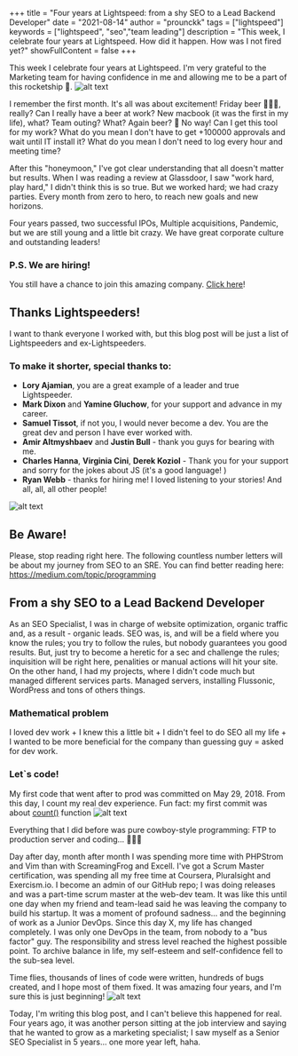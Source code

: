 +++
title = "Four years at Lightspeed: from a shy SEO to a Lead Backend Developer"
date = "2021-08-14"
author = "prounckk"
tags = ["lightspeed"]
keywords = ["lightspeed", "seo","team leading"]
description = "This week, I celebrate four years at Lightspeed. How did it happen. How was I not fired yet?"
showFullContent = false
+++

This week I celebrate four years at Lightspeed. I'm very grateful to the Marketing team for having confidence in me and allowing me to be a part of this rocketship 🚀.
![alt text](https://assets.lightspeedhq.com/img/9046ab39-lightspeed-share-image.jpg "Lightspeed is hiring!")

I remember the first month. It's all was about excitement! Friday beer 🍻🍻🍻, really? Can I really have a beer at work? New macbook (it was the first in my life), what? Team outing? What? Again beer? 🍻 No way! Can I get this tool for my work? What do you mean I don't have to get +100000 approvals and wait until IT install it? What do you mean I don't need to log every hour and meeting time?

After this "honeymoon," I've got clear understanding that all doesn't matter but results. When I was reading a review at Glassdoor, I saw "work hard, play hard," I didn't think this is so true. But we worked hard; we had crazy parties. Every month from zero to hero, to reach new goals and new horizons.

Four years passed, two successful IPOs, Multiple acquisitions, Pandemic, but we are still young and a little bit crazy. We have great corporate culture and outstanding leaders!  
### P.S. We are hiring! 
You still have a chance to join this amazing company. [Click here](https://grnh.se/ngab52f21)!  
## Thanks Lightspeeders! 
I want to thank everyone I worked with, but this blog post will be just a list of Lightspeeders and ex-Lightspeeders.
### To make it shorter, special thanks to:
* **Lory Ajamian**, you are a great example of a leader and true Lightspeeder.
* **Mark Dixon** and **Yamine Gluchow**, for your support and advance in my career.
* **Samuel Tissot**, if not you, I would never become a dev. You are the great dev and person I have ever worked with.
* **Amir Altmyshbaev** and **Justin Bull** - thank you guys for bearing with me.
* **Charles Hanna**, **Virginia Cini**, **Derek Koziol** - Thank you for your support and sorry for the jokes about JS (it's a good language! )
* **Ryan Webb** - thanks for hiring me! I loved listening to your stories!
And all, all, all other people!

![alt text](/2021/makeithappen.png "My first, and probably that's why the most important for me award")

## Be Aware!
Please, stop reading right here. The following countless number letters will be about my journey from SEO to an SRE. You can find better reading here: https://medium.com/topic/programming

## From a shy SEO to a Lead Backend Developer
As an SEO Specialist, I was in charge of website optimization, organic traffic and, as a result - organic leads. SEO was, is, and will be a  field where you know the rules; you try to follow the rules, but nobody guarantees you good results. But, just try to become a heretic for a sec and challenge the rules; inquisition will be right here, penalities or manual actions will hit your site.
On the other hand, I had my projects, where I didn't code much but managed different services parts. Managed servers, installing Flussonic, WordPress and tons of others things.
### Mathematical problem
I loved dev work + I knew this a little bit + I didn't feel to do SEO all my life + I wanted to be more beneficial for the company than guessing guy = asked for dev work.
### Let`s code! 
My first code that went after to prod was committed on May 29, 2018. From this day, I count my real dev experience.
Fun fact: my first commit was about [count()](https://www.php.net/manual/en/function.count.php) function
![alt text](/2021/my-first-commit.png "$countFunctionFix is needed for php7+ where count() is showing warnings if the variable is not array")

Everything that I did before was pure cowboy-style programming: FTP to production server and coding... 🤦🤦🤦

Day after day, month after month I was spending more time with PHPStrom and Vim than with ScreamingFrog and Excell. I've got a Scrum Master certification, was spending all my free time at Coursera, Pluralsight and Exercism.io.
I become an admin of our GitHub repo; I was doing releases and was a part-time scrum master at the web-dev team.
It was like this until one day when my friend and team-lead said he was leaving the company to build his startup. It was a moment of profound sadness... and the beginning of work as a Junior DevOps.
Since this day X, my life has changed completely. I was only one DevOps in the team, from nobody to a "bus factor" guy.  The responsibility and stress level reached the highest possible point. To archive balance in life, my self-esteem and self-confidence fell to the sub-sea level.

Time flies, thousands of lines of code were written, hundreds of bugs created, and I hope most of them fixed. It was amazing four years, and I'm sure this is just beginning!
![alt text](/2021/makeittoghether.jpeg "An award that I've got at Sales Summit. I was really happy to get it. Thanks to my team and management!")

Today, I'm writing this blog post, and I can't believe this happened for real. Four years ago, it was another person sitting at the job interview and saying that he wanted to grow as a marketing specialist; I saw myself as a Senior SEO Specialist in 5 years...  one more year left, haha.







